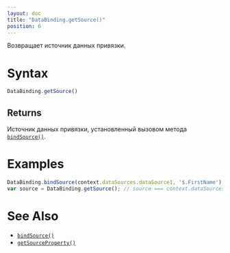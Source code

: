 ```yaml
---
layout: doc
title: "DataBinding.getSource()"
position: 6
---
```


Возвращает источник данных привязки.

# Syntax

```js
DataBinding.getSource()
```

## Returns

Источник данных привязки, установленный вызовом метода [`bindSource()`](../DataBinding.bindSource/).

# Examples

```js
DataBinding.bindSource(context.dataSources.dataSource1, '$.FirstName');
var source = DataBinding.getSource(); // source === context.dataSources.dataSource1
```

# See Also

* [`bindSource()`](../DataBinding.bindSource/)
* [`getSourceProperty()`](../DataBinding.getSourceProperty/)
